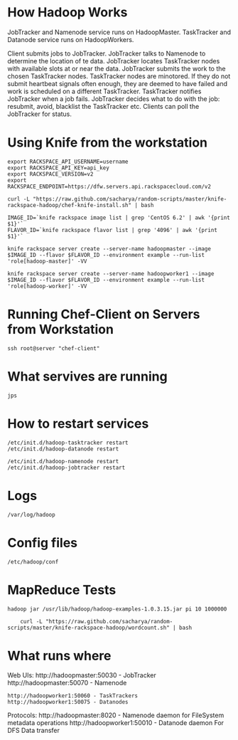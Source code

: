 How Hadoop Works
================
JobTracker and Namenode service runs on HadoopMaster.
TaskTracker and Datanode service runs on HadoopWorkers.

Client submits jobs to JobTracker.
JobTracker talks to Namenode to determine the location of te data.
JobTracker locates TaskTracker nodes with available slots at or near the data.
JobTracker submits the work to the chosen TaskTracker nodes.
TaskTracker nodes are minotored. If they do not submit heartbeat signals often enough, they are deemed to have failed and work is scheduled on a different TaskTracker.
TaskTracker notifies JobTracker when a job fails. JobTracker decides what to do with the job: resubmit, avoid, blacklist the TaskTracker etc.
Clients can poll the JobTracker for status.

Using Knife from the workstation
================================

	export RACKSPACE_API_USERNAME=username
	export RACKSPACE_API_KEY=api_key
	export RACKSPACE_VERSION=v2
	export RACKSPACE_ENDPOINT=https://dfw.servers.api.rackspacecloud.com/v2

	curl -L "https://raw.github.com/sacharya/random-scripts/master/knife-rackspace-hadoop/chef-knife-install.sh" | bash

	IMAGE_ID=`knife rackspace image list | grep 'CentOS 6.2' | awk '{print $1}'`
	FLAVOR_ID=`knife rackspace flavor list | grep '4096' | awk '{print $1}'`

	knife rackspace server create --server-name hadoopmaster --image $IMAGE_ID --flavor $FLAVOR_ID --environment example --run-list 'role[hadoop-master]' -VV

	knife rackspace server create --server-name hadoopworker1 --image $IMAGE_ID --flavor $FLAVOR_ID --environment example --run-list 'role[hadoop-worker]' -VV


Running Chef-Client on Servers from Workstation
===============================================
	ssh root@server "chef-client"

What servives are running
=========================
	jps

How to restart services
=======================
	/etc/init.d/hadoop-tasktracker restart
	/etc/init.d/hadoop-datanode restart

	/etc/init.d/hadoop-namenode restart
	/etc/init.d/hadoop-jobtracker restart

Logs
====
	/var/log/hadoop

Config files
===========
	/etc/hadoop/conf

MapReduce Tests
===============
	hadoop jar /usr/lib/hadoop/hadoop-examples-1.0.3.15.jar pi 10 1000000
	
        curl -L "https://raw.github.com/sacharya/random-scripts/master/knife-rackspace-hadoop/wordcount.sh" | bash

What runs where
===============

Web UIs:
	http://hadoopmaster:50030 - JobTracker
	http://hadoopmaster:50070 - Namenode
 
	http://hadoopworker1:50060 - TaskTrackers
	http://hadoopworker1:50075 - Datanodes

Protocols:
	http://hadoopmaster:8020 -  Namenode daemon for FileSystem metadata operations 
	http://hadoopworker1:50010 - Datanode daemon For DFS Data transfer
